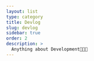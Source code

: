 ```yaml
---
layout: list
type: category
title: Devlog
slug: devlog
sidebar: true
order: 2
description: >
  Anything about Development👨🏻‍💻
---
```

